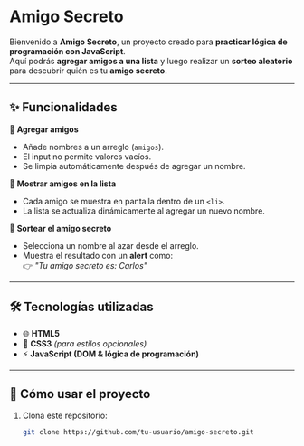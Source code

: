 # Amigo Secreto

Bienvenido a **Amigo Secreto**, un proyecto creado para **practicar lógica de programación con JavaScript**.  
Aquí podrás **agregar amigos a una lista** y luego realizar un **sorteo aleatorio** para descubrir quién es tu **amigo secreto**.  

---

## ✨ Funcionalidades  

🔹 **Agregar amigos**  
- Añade nombres a un arreglo (`amigos`).  
- El input no permite valores vacíos.  
- Se limpia automáticamente después de agregar un nombre.  

🔹 **Mostrar amigos en la lista**  
- Cada amigo se muestra en pantalla dentro de un `<li>`.  
- La lista se actualiza dinámicamente al agregar un nuevo nombre.  

🔹 **Sortear el amigo secreto**  
- Selecciona un nombre al azar desde el arreglo.  
- Muestra el resultado con un **alert** como:  
  👉 *"Tu amigo secreto es: Carlos"*  

---

## 🛠️ Tecnologías utilizadas  
- 🌐 **HTML5**  
- 🎨 **CSS3** *(para estilos opcionales)*  
- ⚡ **JavaScript (DOM & lógica de programación)**  

---

## 🚀 Cómo usar el proyecto  

1. Clona este repositorio:  
   ```bash
   git clone https://github.com/tu-usuario/amigo-secreto.git
